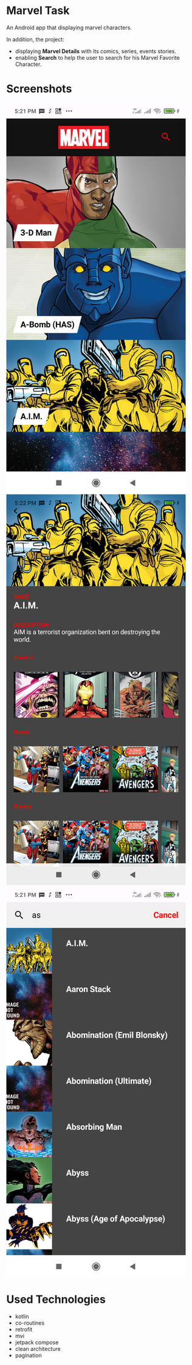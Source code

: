 
# Marvel Task

An Android app that displaying marvel characters.

In addition, the project:
* displaying **Marvel Details** with its comics, series, events stories.
* enabling **Search** to help the user to search for his Marvel Favorite Character.

# Screenshots
![image](screens/home.png)
![image](screens/details.png)
![image](screens/search.png)



# Used Technologies

* kotlin
* co-routines
* retrofit
* mvi
* jetpack compose 
* clean architecture
* pagination